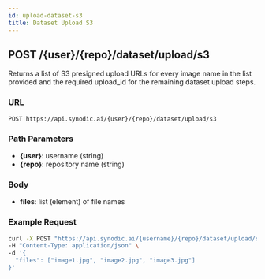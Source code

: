 ```yaml
---
id: upload-dataset-s3
title: Dataset Upload S3
---
```


## POST /\{user\}/\{repo\}/dataset/upload/s3

Returns a list of S3 presigned upload URLs for every image name in the list provided and the required upload_id for the remaining dataset upload steps.

### URL

`POST https://api.synodic.ai/{user}/{repo}/dataset/upload/s3`

### Path Parameters

- **\{user\}**: username (string)
- **\{repo\}**: repository name (string)

### Body

- **files**: list (element) of file names

### Example Request

```bash
curl -X POST "https://api.synodic.ai/{username}/{repo}/dataset/upload/s3" \
-H "Content-Type: application/json" \
-d '{
  "files": ["image1.jpg", "image2.jpg", "image3.jpg"]
}'